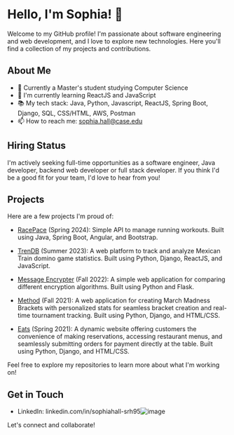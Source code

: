 # Hello, I'm Sophia! 👋

Welcome to my GitHub profile! I'm passionate about software engineering and web development, and I love to explore new technologies. Here you'll find a collection of my projects and contributions.

## About Me

- 💼 Currently a Master's student studying Computer Science
- 🌱 I'm currently learning ReactJS and JavaScript
- 📚 My tech stack: Java, Python, Javascript, ReactJS, Spring Boot, Django, SQL, CSS/HTML, AWS, Postman
- 📫 How to reach me: sophia.hall@case.edu

## Hiring Status

I'm actively seeking full-time opportunities as a software engineer, Java developer, backend web developer or full stack developer. If you think I'd be a good fit for your team, I'd love to hear from you!

## Projects

Here are a few projects I'm proud of:

- [RacePace](https://github.com/srh95/RacePace) (Spring 2024): Simple API to manage running workouts. Built using Java, Spring Boot, Angular, and Bootstrap.
  
- [TrenDB](https://github.com/srh95/TrenDB) (Summer 2023): A web platform to track and analyze Mexican Train domino game statistics. Built using Python, Django, ReactJS, and JavaScript.
  
- [Message Encrypter](https://github.com/srh95/CSDS-444-Encryption-Project) (Fall 2022): A simple web application for comparing different encryption algorithms. Built using Python and Flask.
  
- [Method](https://github.com/srh95/CSDS-395-Senior-Project) (Fall 2021): A web application for creating March Madness Brackets with personalized stats for seamless bracket creation and real-time tournament tracking. Built using Python, Django, and HTML/CSS.
  
- [Eats](https://github.com/srh95/CSDS-393-Project-) (Spring 2021): A dynamic website offering customers the convenience of making reservations, accessing restaurant menus, and seamlessly submitting orders for payment directly at the table. Built using Python, Django, and HTML/CSS.

Feel free to explore my repositories to learn more about what I'm working on!

## Get in Touch

- LinkedIn: linkedin.com/in/sophiahall-srh95![image](https://github.com/srh95/srh95/assets/72227777/6264ff80-fdcf-490d-87f4-a87a7ca911c4)

Let's connect and collaborate!
